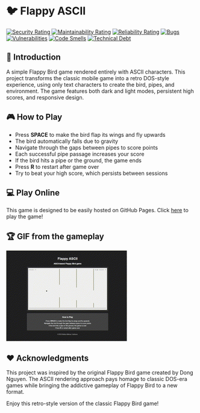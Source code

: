 # :bird: Flappy ASCII

[![Security Rating](https://sonarcloud.io/api/project_badges/measure?project=bellmano_FlappyASCII&metric=security_rating)](https://sonarcloud.io/summary/overall?id=bellmano_FlappyASCII)
[![Maintainability Rating](https://sonarcloud.io/api/project_badges/measure?project=bellmano_FlappyASCII&metric=sqale_rating)](https://sonarcloud.io/summary/overall?id=bellmano_FlappyASCII)
[![Reliability Rating](https://sonarcloud.io/api/project_badges/measure?project=bellmano_FlappyASCII&metric=reliability_rating)](https://sonarcloud.io/summary/overall?id=bellmano_FlappyASCII)
[![Bugs](https://sonarcloud.io/api/project_badges/measure?project=bellmano_FlappyASCII&metric=bugs)](https://sonarcloud.io/summary/overall?id=bellmano_FlappyASCII)
[![Vulnerabilities](https://sonarcloud.io/api/project_badges/measure?project=bellmano_FlappyASCII&metric=vulnerabilities)](https://sonarcloud.io/summary/overall?id=bellmano_FlappyASCII)
[![Code Smells](https://sonarcloud.io/api/project_badges/measure?project=bellmano_FlappyASCII&metric=code_smells)](https://sonarcloud.io/summary/overall?id=bellmano_FlappyASCII)
[![Technical Debt](https://sonarcloud.io/api/project_badges/measure?project=bellmano_FlappyASCII&metric=sqale_index)](https://sonarcloud.io/summary/overall?id=bellmano_FlappyASCII)

## :scroll: Introduction
A simple Flappy Bird game rendered entirely with ASCII characters. This project transforms the classic mobile game into a retro DOS-style experience, using only text characters to create the bird, pipes, and environment. The game features both dark and light modes, persistent high scores, and responsive design.

## :video_game: How to Play

- Press **SPACE** to make the bird flap its wings and fly upwards
- The bird automatically falls due to gravity
- Navigate through the gaps between pipes to score points
- Each successful pipe passage increases your score
- If the bird hits a pipe or the ground, the game ends
- Press **R** to restart after game over
- Try to beat your high score, which persists between sessions

## :computer: Play Online

This game is designed to be easily hosted on GitHub Pages. Click [here](https://bellmano.github.io/FlappyASCII) to play the game!

## :trophy: GIF from the gameplay

<a href="https://bellmano.github.io/FlappyASCII"><img height="auto" width="auto" src="img/flappyascii.gif"></a>

## :heart: Acknowledgments

This project was inspired by the original Flappy Bird game created by Dong Nguyen. The ASCII rendering approach pays homage to classic DOS-era games while bringing the addictive gameplay of Flappy Bird to a new format.

Enjoy this retro-style version of the classic Flappy Bird game!
